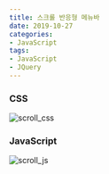 ```yaml
---
title: 스크롤 반응형 메뉴바
date: 2019-10-27
categories:
- JavaScript
tags:
- JavaScript
- JQuery
---
```


### CSS
![scroll_css](https://jiyeonjyn.github.io/assets/images/post_img/scroll_css.jpg)

### JavaScript
![scroll_js](https://jiyeonjyn.github.io/assets/images/post_img/scroll_js.jpg)